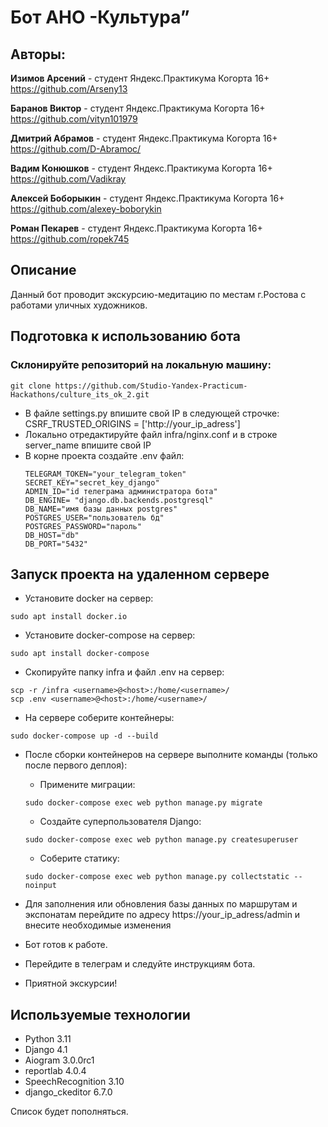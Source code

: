 # Бот АНО -Культура”

## Авторы:

**Изимов Арсений**  - студент Яндекс.Практикума Когорта 16+
https://github.com/Arseny13

**Баранов Виктор**  - студент Яндекс.Практикума Когорта 16+
https://github.com/vityn101979

**Дмитрий Абрамов**  - студент Яндекс.Практикума Когорта 16+
https://github.com/D-Abramoc/

**Вадим Конюшков**  - студент Яндекс.Практикума Когорта 16+
https://github.com/Vadikray

**Алексей Боборыкин**  - студент Яндекс.Практикума Когорта 16+
https://github.com/alexey-boborykin

**Роман Пекарев**  - студент Яндекс.Практикума Когорта 16+
https://github.com/ropek745

## Описание
Данный бот проводит экскурсию-медитацию по местам г.Ростова с работами уличных художников.

## Подготовка к использованию бота
### Склонируйте репозиторий на локальную машину:
```
git clone https://github.com/Studio-Yandex-Practicum-Hackathons/culture_its_ok_2.git
```
* В файле settings.py впишите свой IP в следующей строчке: CSRF_TRUSTED_ORIGINS = ['http://your_ip_adress']
* Локально отредактируйте файл infra/nginx.conf и в строке server_name впишите свой IP
* В корне проекта создайте .env файл:
    ```
    TELEGRAM_TOKEN="your_telegram_token"
    SECRET_KEY="secret_key_django"
    ADMIN_ID="id телеграма администратора бота"
    DB_ENGINE= "django.db.backends.postgresql"
    DB_NAME="имя базы данных postgres"
    POSTGRES_USER="пользователь бд"
    POSTGRES_PASSWORD="пароль"
    DB_HOST="db"
    DB_PORT="5432"
    ```

## Запуск проекта на удаленном сервере

* Установите docker на сервер:
```
sudo apt install docker.io
```
* Установите docker-compose на сервер:
```
sudo apt install docker-compose
```

* Скопируйте папку infra и файл .env на сервер:
```
scp -r /infra <username>@<host>:/home/<username>/
scp .env <username>@<host>:/home/<username>/
```
* На сервере соберите контейнеры:
```
sudo docker-compose up -d --build
```
* После сборки контейнеров на сервере выполните команды (только после первого деплоя):
    - Примените миграции:
    ```
    sudo docker-compose exec web python manage.py migrate
    ```
    - Создайте суперпользователя Django:
    ```
    sudo docker-compose exec web python manage.py createsuperuser
    ```
    - Соберите статику:
    ```
    sudo docker-compose exec web python manage.py collectstatic --noinput
    ```

* Для заполнения или обновления базы данных по маршрутам и экспонатам перейдите по адресу https://your_ip_adress/admin и внесите необходимые изменения
* Бот готов к работе.
* Перейдите в телеграм и следуйте инструкциям бота.
* Приятной экскурсии!

## Используемые технологии

- Python 3.11
- Django 4.1
- Aiogram 3.0.0rc1
- reportlab 4.0.4
- SpeechRecognition 3.10
- django_ckeditor 6.7.0


Cписок будет пополняться.
